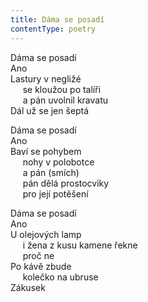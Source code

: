 ```yaml
---
title: Dáma se posadí
contentType: poetry
---
```


<section>

Dáma se posadí  
Ano  
Lastury v negližé  
     se kloužou po talíři  
     a pán uvolnil kravatu  
Dál už se jen šeptá

Dáma se posadí  
Ano  
Baví se pohybem  
     nohy v polobotce  
     a pán (smích)  
     pán dělá prostocviky  
     pro její potěšení

</section>

<section>

Dáma se posadí  
Ano  
U olejových lamp  
     i žena z kusu kamene řekne  
     proč ne  
Po kávě zbude  
     kolečko na ubruse  
Zákusek

</section>
